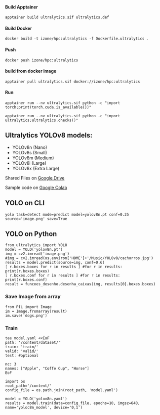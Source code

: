 #### Build Apptainer
```apptainer build ultralytics.sif ultralytics.def```

#### Build Docker
```docker build -t izone/hpc:ultralytics -f Dockerfile.ultralytics .```

#### Push
```docker push izone/hpc:ultralytics```

#### build from docker image
```apptainer pull ultralytics.sif docker://izone/hpc:ultralytics```

#### Run
```apptainer run --nv ultralytics.sif python -c "import torch;print(torch.cuda.is_available())"```

```apptainer run --nv ultralytics.sif python -c "import ultralytics;ultralytics.checks()"```

## Ultralytics YOLOv8 models:
- YOLOv8n (Nano)
- YOLOv8s (Small)
- YOLOv8m (Medium)
- YOLOv8l (Large)
- YOLOv8x (Extra Large)

Shared Files on [Google Drive](https://drive.google.com/drive/folders/1pI0ImWiFNpSqaKXAqbDXXV30EueF3LGP)

Sample code on [Google Colab](https://colab.research.google.com/drive/1QMHip0FLNbRvbP6PXyslwBsfhyDlixZ0?usp=sharing)

## YOLO on CLI
```yolo task=detect mode=predict model=yolov8n.pt conf=0.25 source='image.png' save=True```

## YOLO on Python
```
from ultralytics import YOLO
model = YOLO('yolov8n.pt')
img = cv2.imread('image.png')
#img = cv2.imread(os.environ['HOME']+'/Music/YOLOv8/cachorros.jpg')
results = model.predict(source=img, conf=0.6)
[ r.boxes.boxes for r in results ] #for r in results: print(r.boxes.boxes)
[ r.boxes.conf for r in results ] #for r in results: print(r.boxes.conf)
result = funcoes_desenho.desenha_caixas(img, results[0].boxes.boxes)
```
### Save Image from array
```
from PIL import Image
im = Image.fromarray(result)
im.save('dogs.png')
```
### Train
```
tee model.yaml <<EoF
path: '/content/dataset/'
train: 'train/'
valid: 'valid/'
test: #optional

nc: 3
names: ["Apple", "Coffe Cup", "Horse"]
EoF
```
```
import os
root_path='/content/'
config_file = os.path.join(root_path, 'model.yaml')

model = YOLO('yolov8n.yaml')
results = model.train(data=config_file, epochs=10, imgsz=640, name='yoloc8n_model', device='0,1')
```
